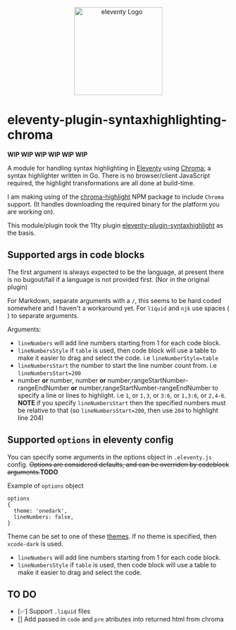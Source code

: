 <p align="center"><img src="https://www.11ty.dev/img/logo-github.svg" width="200" height="200" alt="eleventy Logo"></p>

# eleventy-plugin-syntaxhighlighting-chroma

**WIP WIP WIP WIP WIP WIP**

A module for handling syntax highlighting in [Eleventy](https://github.com/11ty/eleventy) using [Chroma](https://github.com/alecthomas/chroma); a syntax highlighter written in Go. There is no browser/client JavaScript required, the highlight transformations are all done at build-time.

I am making using of the [chroma-highlight](https://github.com/krymel/chroma-highlight) NPM package to include `Chroma` support. (It handles downloading the required binary for the platform you are working on).

This module/plugin took the 11ty plugin [eleventy-plugin-syntaxhighlight](https://github.com/11ty/eleventy-plugin-syntaxhighlight) as the basis.

## Supported args in code blocks

The first argument is always expected to be the language, at present there is no bugout/fail if a language is not provided first. (Nor in the original plugin)

For Markdown, separate arguments with a `/`, this seems to be hard coded somewhere and I haven't a workaround yet. For `liquid` and `njk` use spaces (` `) to separate arguments.

Arguments:

- `lineNumbers` will add line numbers starting from 1 for each code block.
- `lineNumbersStyle` if `table` is used, then code block will use a table to make it easier to drag and select the code. i.e `lineNumberStyle=table`
- `lineNumbersStart` the number to start the line number count from. i.e `lineNumbersStart=200`
- number **or** number, number **or** number,rangeStartNumber-rangeEndNumber **or** number,rangeStartNumber-rangeEndNumber to specify a line or lines to highlight. i.e `1`, or `1,3`, or `3:6`, or `1,3:6`, or `2,4-6`. **NOTE** if you specify `lineNumbersStart` then the specified numbers must be relative to that (so `lineNumbersStart=200`, then use `204` to highlight line 204)

## Supported `options` in eleventy config

You can specify some arguments in the options object in `.eleventy.js` config. ~~Options are considered defaults, and can be overriden by codeblock arguments.~~**TODO**

Example of `options` object

```
options
{
  theme: 'onedark',
  lineNumbers: false,
}
```

Theme can be set to one of these [themes](https://xyproto.github.io/splash/docs/all.html). If no theme is specified, then `xcode-dark` is used.

- `lineNumbers` will add line numbers starting from 1 for each code block.
- `lineNumbersStyle` if `table` is used, then code block will use a table to make it easier to drag and select the code.

## TO DO

- [✅] Support `.liquid` files
- [] Add passed in `code` and `pre` atributes into returned html from chroma
